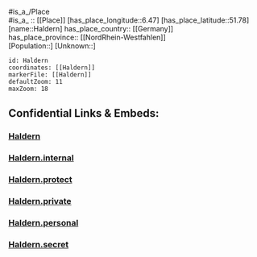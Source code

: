 ﻿---
location: [51.78,6.47] 
mapzoom: [7,12] 
mapmarker: city 
type: City
tags:
- geo/City


SpocWebEntityId: 30719
isDeleted: false
confidential: public

---
#is_a_/Place  
#is_a_ :: [[Place]] 
[has_place_longitude::6.47] 
[has_place_latitude::51.78] 
[name::Haldern] 
has_place_country:: [[Germany]]  
has_place_province:: [[NordRhein-Westfahlen]]  
[Population::] 
[Unknown::] 


```leaflet
id: Haldern
coordinates: [[Haldern]] 
markerFile: [[Haldern]] 
defaultZoom: 11 
maxZoom: 18
```


## Confidential Links & Embeds: 

### [Haldern](/_public/Earth/Continent/Europe/Europe~Central/Germany/Germany~West/Nord_Rhein-Westfalen/counties~NW/Kleve/cities~Kleve/Rees/Haldern.md) 

### [Haldern.internal](/_internal/Earth/Continent/Europe/Europe~Central/Germany/Germany~West/Nord_Rhein-Westfalen/counties~NW/Kleve/cities~Kleve/Rees/Haldern.internal.md) 

### [Haldern.protect](/_protect/Earth/Continent/Europe/Europe~Central/Germany/Germany~West/Nord_Rhein-Westfalen/counties~NW/Kleve/cities~Kleve/Rees/Haldern.protect.md) 

### [Haldern.private](/_private/Earth/Continent/Europe/Europe~Central/Germany/Germany~West/Nord_Rhein-Westfalen/counties~NW/Kleve/cities~Kleve/Rees/Haldern.private.md) 

### [Haldern.personal](/_personal/Earth/Continent/Europe/Europe~Central/Germany/Germany~West/Nord_Rhein-Westfalen/counties~NW/Kleve/cities~Kleve/Rees/Haldern.personal.md) 

### [Haldern.secret](/_secret/Earth/Continent/Europe/Europe~Central/Germany/Germany~West/Nord_Rhein-Westfalen/counties~NW/Kleve/cities~Kleve/Rees/Haldern.secret.md) 
